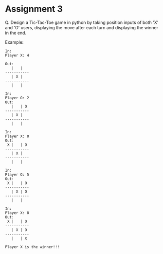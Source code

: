 # Assignment 3

Q. Design a Tic-Tac-Toe game in python by taking position inputs of both 'X' and 'O' users, displaying the move after each turn and displaying the winner in the end.

Example:
```
In: 
Player X: 4

Out:
   |   |
-----------
   | X |
-----------
   |   |
   
In:
Player O: 2
Out: 
   |   | O
-----------
   | X |
-----------
   |   |

In: 
Player X: 0
Out:
 X |   | O
-----------
   | X |
-----------
   |   |
   
In:
Player O: 5
Out: 
 X |   | O
-----------
   | X | O
-----------
   |   |

In:
Player X: 8
Out: 
 X |   | O
-----------
   | X | O
-----------
   |   | X

Player X is the winner!!!
```
